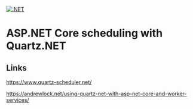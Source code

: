 [![.NET](https://github.com/damienbod/AspNetCoreQuartz/actions/workflows/dotnet.yml/badge.svg)](https://github.com/damienbod/AspNetCoreQuartz/actions/workflows/dotnet.yml)

# ASP.NET Core scheduling with Quartz.NET


## Links

https://www.quartz-scheduler.net/

https://andrewlock.net/using-quartz-net-with-asp-net-core-and-worker-services/
